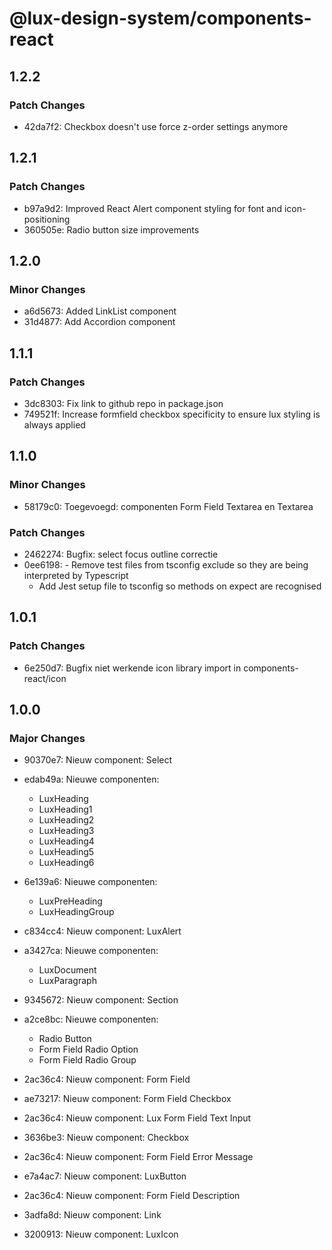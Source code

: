 # @lux-design-system/components-react

## 1.2.2

### Patch Changes

- 42da7f2: Checkbox doesn't use force z-order settings anymore

## 1.2.1

### Patch Changes

- b97a9d2: Improved React Alert component styling for font and icon-positioning
- 360505e: Radio button size improvements

## 1.2.0

### Minor Changes

- a6d5673: Added LinkList component
- 31d4877: Add Accordion component

## 1.1.1

### Patch Changes

- 3dc8303: Fix link to github repo in package.json
- 749521f: Increase formfield checkbox specificity to ensure lux styling is always applied

## 1.1.0

### Minor Changes

- 58179c0: Toegevoegd: componenten Form Field Textarea en Textarea

### Patch Changes

- 2462274: Bugfix: select focus outline correctie
- 0ee6198: - Remove test files from tsconfig exclude so they are being interpreted by Typescript
  - Add Jest setup file to tsconfig so methods on expect are recognised

## 1.0.1

### Patch Changes

- 6e250d7: Bugfix niet werkende icon library import in components-react/icon

## 1.0.0

### Major Changes

- 90370e7: Nieuw component: Select
- edab49a: Nieuwe componenten:

  - LuxHeading
  - LuxHeading1
  - LuxHeading2
  - LuxHeading3
  - LuxHeading4
  - LuxHeading5
  - LuxHeading6

- 6e139a6: Nieuwe componenten:

  - LuxPreHeading
  - LuxHeadingGroup

- c834cc4: Nieuw component: LuxAlert
- a3427ca: Nieuwe componenten:

  - LuxDocument
  - LuxParagraph

- 9345672: Nieuw component: Section
- a2ce8bc: Nieuwe componenten:

  - Radio Button
  - Form Field Radio Option
  - Form Field Radio Group

- 2ac36c4: Nieuw component: Form Field
- ae73217: Nieuw component: Form Field Checkbox
- 2ac36c4: Nieuw component: Lux Form Field Text Input
- 3636be3: Nieuw component: Checkbox
- 2ac36c4: Nieuw component: Form Field Error Message
- e7a4ac7: Nieuw component: LuxButton
- 2ac36c4: Nieuw component: Form Field Description
- 3adfa8d: Nieuw component: Link
- 3200913: Nieuw component: LuxIcon
